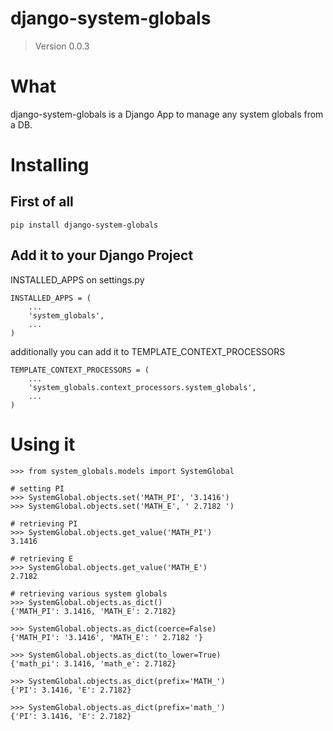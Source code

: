 # django-system-globals
> Version 0.0.3

# What

django-system-globals is a Django App to manage any system globals from a DB.

# Installing

## First of all

    pip install django-system-globals

## Add it to your Django Project

INSTALLED_APPS on settings.py

    INSTALLED_APPS = (
        ...
        'system_globals',
        ...
    )

additionally you can add it to TEMPLATE_CONTEXT_PROCESSORS

    TEMPLATE_CONTEXT_PROCESSORS = (
        ...
        'system_globals.context_processors.system_globals',
        ...
    )

# Using it

    >>> from system_globals.models import SystemGlobal

    # setting PI
    >>> SystemGlobal.objects.set('MATH_PI', '3.1416')
    >>> SystemGlobal.objects.set('MATH_E', ' 2.7182 ')

    # retrieving PI
    >>> SystemGlobal.objects.get_value('MATH_PI')
    3.1416

    # retrieving E
    >>> SystemGlobal.objects.get_value('MATH_E')
    2.7182

    # retrieving various system globals
    >>> SystemGlobal.objects.as_dict()
    {'MATH_PI': 3.1416, 'MATH_E': 2.7182}

    >>> SystemGlobal.objects.as_dict(coerce=False)
    {'MATH_PI': '3.1416', 'MATH_E': ' 2.7182 '}

    >>> SystemGlobal.objects.as_dict(to_lower=True)
    {'math_pi': 3.1416, 'math_e': 2.7182}

    >>> SystemGlobal.objects.as_dict(prefix='MATH_')
    {'PI': 3.1416, 'E': 2.7182}

    >>> SystemGlobal.objects.as_dict(prefix='math_')
    {'PI': 3.1416, 'E': 2.7182}
    
    
